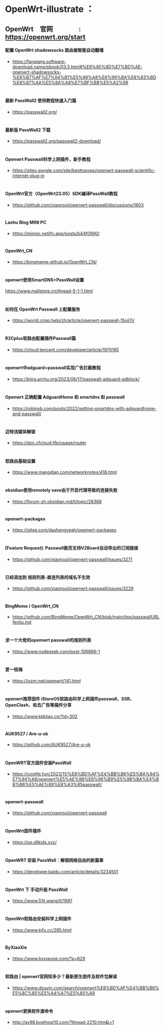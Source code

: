 # OpenWrt-illustrate ：
## OpenWrt&emsp;官网&emsp;&emsp;&emsp;&emsp;: https://openwrt.org/start

 #### 配置 OpenWrt shadowsocks 路由器智能自动翻墙
  * https://fanqiang.software-download.name/ebook/03.5.html#%E9%85%8D%E7%BD%AE-openwrt-shadowsocks-%E8%B7%AF%E7%94%B1%E5%99%A8%E6%99%BA%E8%83%BD%E8%87%AA%E5%8A%A8%E7%BF%BB%E5%A2%99
#
#### 最新 PassWall2 使用教程快速入门篇
  * https://passwall2.org/
#
#### 最新版 PassWall2 下载
  * https://passwall2.org/passwall2-download/
#
#### Openwrt Passwall科学上网插件，新手教程
  * https://sites.google.com/site/besttopvps/openwrt-passwall-scientific-internet-plug-in
#
#### OpenWrt官方（OpenWrt23.05）SDK编译PassWall教程 
  * https://github.com/xiaorouji/openwrt-passwall/discussions/1603
#
#### Laohu Blog  MINI PC
  * https://minipc.netlify.app/posts/b44f0990/
#
#### OpenWrt_CN
  * https://bingmeme.github.io/OpenWrt_CN/
#
#### openwrt使用SmartDNS+PassWall设置
https://www.mallstore.cn/thread-5-1-1.html
#
#### 如何在 OpenWrt Passwall 上配置服务
  * https://world.crisp.help/zh/article/openwrt-passwall-15oil7i/
#
#### R2Cplus软路由配置插件Passwall篇
  * https://cloud.tencent.com/developer/article/1970165
#
#### openwrt中adguard+passwall实现广告拦截教程
  * https://blog.archu.org/2023/06/17/passwall-adguard-adblock/
#
#### Openwrt 正确配置 AdguardHome 和 smartdns 和 passwall
  * https://robinxb.com/posts/2022/setting-smartdns-with-adguardhome-and-passwall/
#
#### 迈特流媒体解锁
  * https://doc.cfcloud.life/usage/router
#
#### 软路由基础设置
  * https://www.mangdian.com/networknotes/418.html
#
#### obsidian使用remotely save由于开启代理导致的连接失败
  * https://forum-zh.obsidian.md/t/topic/26368
#
#### openwrt-packages
  * https://gitee.com/dashengyeah/openwrt-packages
#
#### [Feature Request]: Passwall能否支持V2Board自动导出的订阅链接
  * https://github.com/xiaorouji/openwrt-passwall/issues/3271
#
#### 已经添加到 规则列表-直连列表的域名不生效
  * https://github.com/xiaorouji/openwrt-passwall/issues/3229
#
#### BingMeme / OpenWrt_CN
  * https://github.com/BingMeme/OpenWrt_CN/blob/main/tips/passwallURLfenliu.md
#
#### 求一个大佬的opemwrt passwall的规则列表
  * https://www.nodeseek.com/post-106866-1
#
#### 爱一枝梅
  * https://iyzm.net/openwrt/141.html
#
#### openwrt推荐固件 iStoreOS软路由科学上网插件passwall、SSR、OpenClash、和去广告等插件分享
  * https://www.kkkliao.cn/?id=302
#
#### AUK9527 / Are-u-ok
  * https://github.com/AUK9527/Are-u-ok
#
#### OpenWRT官方固件安装PassWall
  * https://coolife.fun/2023/11/%E8%BD%AF%E4%BB%B6%E5%BA%94%E7%94%A8/openwrt%E5%AE%98%E6%96%B9%E5%9B%BA%E4%BB%B6%E5%AE%89%E8%A3%85passwall/
#
#### openwrt-passwall
  * https://github.com/xiaorouji/openwrt-passwall
#
#### OpenWrt固件插件
  * https://op.dllkids.xyz/
#
#### OpenWRT 安装 PassWall：解锁网络自由的新篇章
  * https://developer.baidu.com/article/details/3234501
#
#### OpenWrt 下 手动升级 PassWall
  * https://www.51it.wang/ll/1997
#
#### OpenWrt软路由安装科学上网插件
  * https://www.kjfx.cc/285.html
#
#### ByXiaoXie
  * https://www.byxiaoxie.com/?p=629
#
#### 软路由 | openwrt官网知多少？最新原生固件及软件包解读
  * https://www.douyin.com/search/openwrt%E8%BD%AF%E4%BB%B6%E5%8C%85%E5%A4%A7%E5%85%A8
#
#### openwrt更换软件源命令
  * http://av98.byethost10.com/?thread-2210.htm&i=1
#
